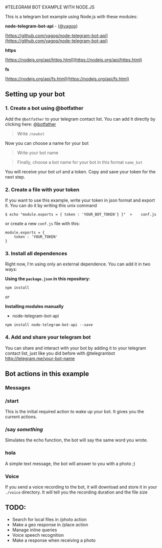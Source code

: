 #TELEGRAM BOT EXAMPLE WITH NODE.JS

This is a telegram bot example using Node.js with these modules:

**node-telegram-bot-api** - ([@yagop](https://github.com/yagop))

[https://github.com/yagop/node-telegram-bot-api](https://github.com/yagop/node-telegram-bot-api)

**https**

[https://nodejs.org/api/https.html](https://nodejs.org/api/https.html)

**fs**

[https://nodejs.org/api/fs.html](https://nodejs.org/api/fs.html)

## Setting up your bot


### 1. Create a bot using @botfather

Add the `@botfather` to your telegram contact list.
You can add it directly by clicking here: [@botfather](http://telegram.me/botfather)


>Write `/newbot`

Now you can choose a name for your bot

>Write your bot name

>Finally, choose a bot name for your bot in this format `name_bot`

You will receive your bot url and a token. Copy and save your token for the next step.

### 2. Create a file with your token

If you want to use this example, write your token in json format and export it.
You can do it by writing this unix command 

```shell
$ echo "module.exports = { token : 'YOUR_BOT_TOKEN'} }"  >    conf.js
```

or create a new `conf.js` file with this:

```
module.exports = {
	token : 'YOUR_TOKEN'
}
```

### 3. Install all dependences 

Right now, I'm using only an external dependence. You can add it in two ways:

**Using the `package.json` in this repository:**
```
npm install
```

_or_

**Installing modules manually**

- node-telegram-bot-api
```
npm install node-telegram-bot-api --save
```


### 4. Add and share your telegram bot

You can share and interact with your bot by adding it to your telegram contact list, just like you did before with @telegrambot
http://telegram.me/your-bot-name



## Bot actions in this example

### **Messages**

### /start

This is the initial required action to wake up your bot. It gives you the current actions.

### /say _something_

Simulates the echo function, the bot will say the same word you wrote.

### hola

A simple text message, the bot will answer to you with a photo ;)


### **Voice**

If you send a voice recording to the bot, it will download and store it in your `./voice` directory.
It will tell you the recording duration and the file size


## TODO:

- Search for local files in /photo action 
- Make a geo response in /place action
- Manage inline queries
- Voice speech recognition
- Make a response when receiving a photo














